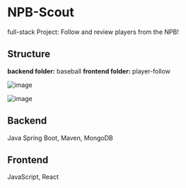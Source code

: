 # NPB-Scout
 full-stack Project: Follow and review players from the NPB!

## Structure
 **backend folder:** baseball
 **frontend folder:** player-follow

![image](https://github.com/A29-S/NPB-Scout/assets/58533990/b89fe31c-3f5a-4e96-9e99-43020f239885)


![image](https://github.com/A29-S/NPB-Scout/assets/58533990/5ad569f2-0972-4589-8f69-b20f5417a5fd)


## Backend
Java Spring Boot, Maven, MongoDB

## Frontend
JavaScript, React
